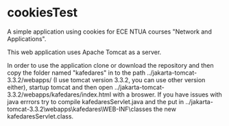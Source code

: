# cookiesTest
A simple application using cookies for ECE NTUA courses "Network and Applications".

This web application uses Apache Tomcat as a server.

In order to use the application clone or download the repository and then copy the folder named "kafedares" in to the path ../jakarta-tomcat-3.3.2/webapps/ (I use tomcat version 3.3.2, you can use other version either), startup tomcat and then open ../jakarta-tomcat-3.3.2/webapps/kafedares/index.html with a broswer. If you have issues with java errrors try to compile kafedaresServlet.java and the put in ../jakarta-tomcat-3.3.2\webapps\kafedares\WEB-INF\classes the new kafedaresServlet.class.
